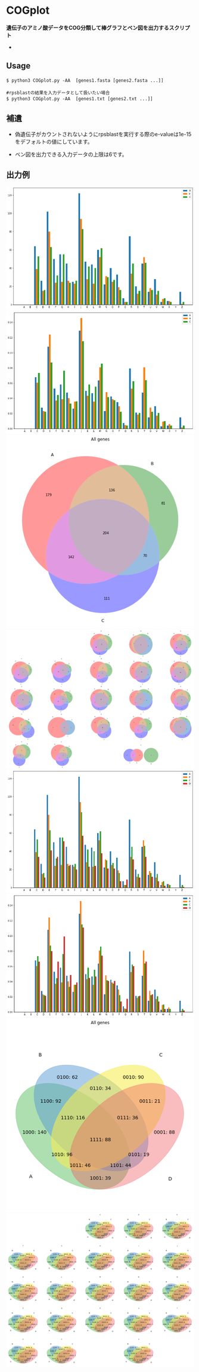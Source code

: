 # COGplot
**遺伝子のアミノ酸データをCOG分類して棒グラフとベン図を出力するスクリプト**

- 
## Usage
```
$ python3 COGplot.py -AA  [genes1.fasta [genes2.fasta ...]]

#rpsblastの結果を入力データとして扱いたい場合
$ python3 COGplot.py -AA  [genes1.txt [genes2.txt ...]]
```

## 補遺
- 偽遺伝子がカウントされないようにrpsblastを実行する際のe-valueは1e-15をデフォルトの値にしています。

- ベン図を出力できる入力データの上限は6です。
## 出力例
![](./images/COG_count.png)
![](./images/COG_ratio.png)
![](./images/venn3Diagram.png)
![](./images/COGvenn3Diagrams.png)
![](./images/1.png)
![](./images/2.png)
![](./images/3.png)
![](./images/4.png)
